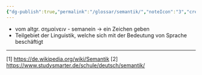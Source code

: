 ```yaml
---
{"dg-publish":true,"permalink":"/glossar/semantik/","noteIcon":"3","created":"2023-05-31T20:53:25.878+02:00","updated":"2023-06-04T21:53:07.041+02:00"}
---
```

 

- vom altgr. σημαίνειν - semanein -> ein Zeichen geben 
- Teilgebiet der Linguistik, welche sich mit der Bedeutung von Sprache beschäftigt



---
[1] https://de.wikipedia.org/wiki/Semantik
[2] https://www.studysmarter.de/schule/deutsch/semantik/